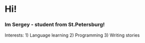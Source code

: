 <div> 
  <h1> Hi! </h1> 
  <h3> Im Sergey - student from St.Petersburg! </h3>
</div> 
Interests: 
1) Language learning
2) Programming
3) Writing stories
